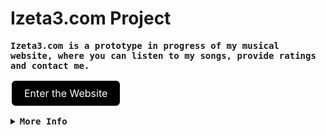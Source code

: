 # Izeta3.com Project

<samp>
  <b>
    Izeta3.com is a prototype in progress of my musical website, where you can listen to my songs, provide ratings and contact me.
  </b>
</samp>

<a href="https://yourwebsite.com" style="display: inline-block; padding: 10px 20px; font-size: 16px; color: white; background-color: #000; border-radius: 8px; text-decoration: none; border: 2px solid white;">Enter the Website</a>


<details>
<summary>
  <samp>
    <b>More Info</b>
  </samp>
</summary>
  
  ```python
# Copyright (c) 2024 Izeta3 . All rights reserved.
  ```

</details>

